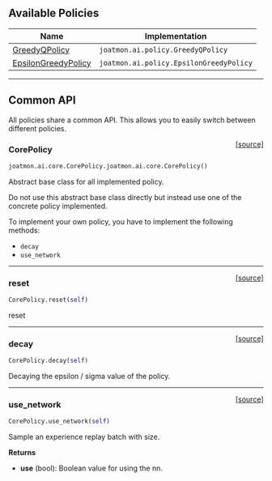 ## Available Policies

| Name                                                 | Implementation                           |
|------------------------------------------------------|------------------------------------------|
| [GreedyQPolicy](/policy/greedy-q-policy)             | `joatmon.ai.policy.GreedyQPolicy`       |
| [EpsilonGreedyPolicy](/policy/epsilon-greedy-policy) | `joatmon.ai.policy.EpsilonGreedyPolicy` |

---

## Common API

All policies share a common API. This allows you to easily switch between different policies.

<span style="float:right;">[[source]](https://github.com/malkoch/joatmon/blob/master/joatmon/ai/core.py#L234)</span>
### CorePolicy

```python
joatmon.ai.core.CorePolicy.joatmon.ai.core.CorePolicy()
```


Abstract base class for all implemented policy.

Do not use this abstract base class directly but
instead use one of the concrete policy implemented.

To implement your own policy, you have to implement the following methods:

- `decay`
- `use_network`

----

<span style="float:right;">[[source]](https://github.com/malkoch/joatmon/blob/master/joatmon/ai/core.py#L250)</span>

### reset


```python
CorePolicy.reset(self)
```



reset

----

<span style="float:right;">[[source]](https://github.com/malkoch/joatmon/blob/master/joatmon/ai/core.py#L256)</span>

### decay


```python
CorePolicy.decay(self)
```



Decaying the epsilon / sigma value of the policy.

----

<span style="float:right;">[[source]](https://github.com/malkoch/joatmon/blob/master/joatmon/ai/core.py#L262)</span>

### use_network


```python
CorePolicy.use_network(self)
```



Sample an experience replay batch with size.

__Returns__

- __use__ (bool): Boolean value for using the nn.

